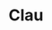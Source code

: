---
title: Clau
date: 
draft: false

# descripcion
description : Pulsera de plata 925 y nácar

materials: Plata 925

color: Plateado y nácar blanco

dimensions: 19,5cm largo

code: 03-24-0615

type: "Pulseras"

categories: []

price: $7.610,00

price_eftvo: $6.465,00

# Images
# first image will be shown in the product page
images:
  # - image: "images/path_to_image"
  # La ubicacion de las imagenes es imagenes/Pulseras/Pulseras.Nácar/03-24-0615-clau
  - image: "./images/pulseras/nácar/03-24-0615.JPG"
---